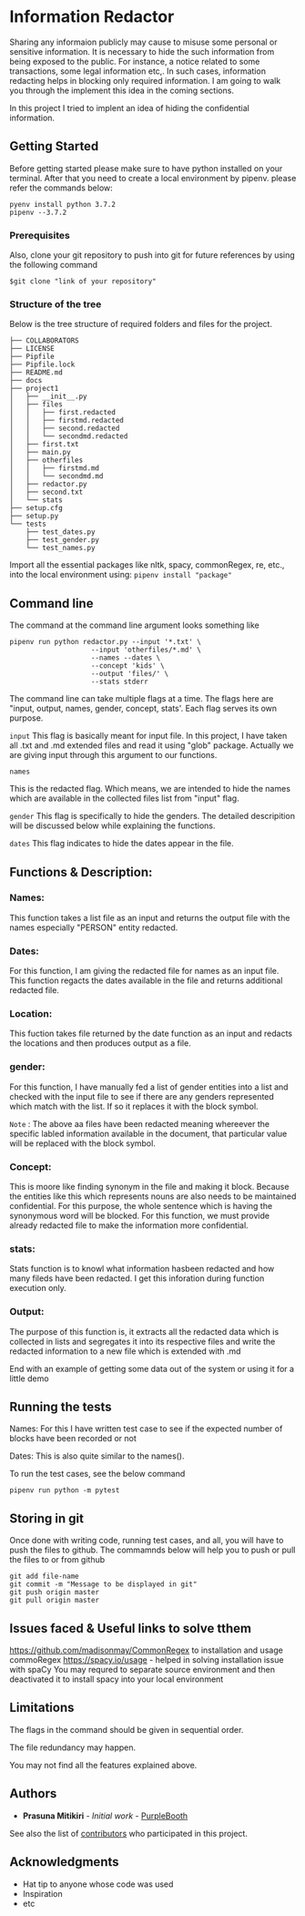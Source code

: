# Information Redactor

Sharing any informaion publicly may cause to misuse some personal or sensitive information. It is necessary to hide the such information from being exposed to the public. For instance, a notice related to some transactions, some legal information etc,. In such cases, information redacting helps in blocking only required information. I am going to walk you through the implement this idea in the coming sections. 

In this project I tried to implent an idea of hiding the confidential information.

## Getting Started

Before getting started please make sure to have python installed on your terminal. After that you need to create a local environment by pipenv. please refer the commands below:
```
pyenv install python 3.7.2
pipenv --3.7.2
```

### Prerequisites

Also, clone your git repository to push into git for future references by using the following command

```
$git clone "link of your repository"
```

### Structure of the tree

Below is the tree structure of required folders and files for the project. 
~~~ .
├── COLLABORATORS
├── LICENSE
├── Pipfile
├── Pipfile.lock
├── README.md
├── docs
├── project1
│   ├── __init__.py
│   ├── files
│   │   ├── first.redacted
│   │   ├── firstmd.redacted
│   │   ├── second.redacted
│   │   └── secondmd.redacted
│   ├── first.txt
│   ├── main.py
│   ├── otherfiles
│   │   ├── firstmd.md
│   │   └── secondmd.md
│   ├── redactor.py
│   ├── second.txt
│   └── stats
├── setup.cfg
├── setup.py
└── tests
    ├── test_dates.py
    ├── test_gender.py
    └── test_names.py
~~~
Import all the essential packages like nltk, spacy, commonRegex, re, etc., into the local environment using:
```pipenv install "package" ```

## Command line
The command at the command line argument looks something like 
```
pipenv run python redactor.py --input '*.txt' \
                    --input 'otherfiles/*.md' \
                    --names --dates \
                    --concept 'kids' \
                    --output 'files/' \
                    --stats stderr
 ```
 
The command line can take multiple flags at a time. The flags here are "input, output, names, gender, concept, stats'. Each flag serves its own purpose.

```input``` 
This flag is basically meant for input file. In this project, I have taken all .txt and .md extended files and read it using "glob" package. Actually we are giving input through this argument to our functions.

```names```

This is the redacted flag. Which means, we are intended to hide the names which are available in the collected files list from "input" flag.

```gender```
This flag is specifically to hide the genders. The detailed descripition will be discussed below while explaining the functions.

```dates```
This flag indicates to hide the dates appear in the file.

## Functions & Description:

### Names: 
This function takes a list file as an input and returns the output file with the names especially "PERSON" entity redacted. 

### Dates:
For this function, I am giving the redacted file for names as an input file. This function regacts the dates available in the file and returns additional redacted file.

### Location:
This fuction takes file returned by the date function as an input and redacts the locations and then produces output as a file.

### gender:
For this function, I have manually fed a list of gender entities into a list and checked with the input file to see if there are any genders represented which match with the list. If so it replaces it with the block symbol.

```Note``` : The above aa files have been redacted meaning whereever the specific labled information available in the document, that particular value will be replaced with the block symbol.

### Concept: 
This is moore like finding synonym in the file and making it block. Because the entities like this which represents nouns are also needs to be maintained confidential. For this purpose, the whole sentence which is having the synonymous word will be blocked. For this function, we must provide already redacted file to make the information more confidential.

### stats:
Stats function is to knowl what information hasbeen redacted and how many fileds have been redacted. I get this inforation during function execution only.

### Output:
The purpose of this function is, it extracts all the redacted data which is collected in lists and segregates it into its respective files and write the redacted information to a new file which is extended with .md

End with an example of getting some data out of the system or using it for a little demo

## Running the tests

Names:
For this I have written test case to see if the expected number of blocks have been recorded or not

Dates:
This is also quite similar to the names().

To run the test cases, see the below command

```
pipenv run python -m pytest

```

## Storing in git

Once done with writing code, running test cases, and all, you will have to push the files to github. The commamnds below will help you to push or pull the files to or from github
```
git add file-name
git commit -m "Message to be displayed in git"
git push origin master
git pull origin master
```
## Issues faced & Useful links to solve tthem 
https://github.com/madisonmay/CommonRegex to installation and usage commoRegex
https://spacy.io/usage - helped in solving installation issue with spaCy
You may requred to separate source environment and then deactivated it to install spacy into your local environment

## Limitations
The flags in the command should be given in sequential order.

The file redundancy may happen.

You may not find all the features explained above.

## Authors

* **Prasuna Mitikiri** - *Initial work* - [PurpleBooth](https://github.com/Prasuna-mit/cs5293p19-project)

See also the list of [contributors](https://github.com/your/project/contributors) who participated in this project.

## Acknowledgments

* Hat tip to anyone whose code was used
* Inspiration
* etc
